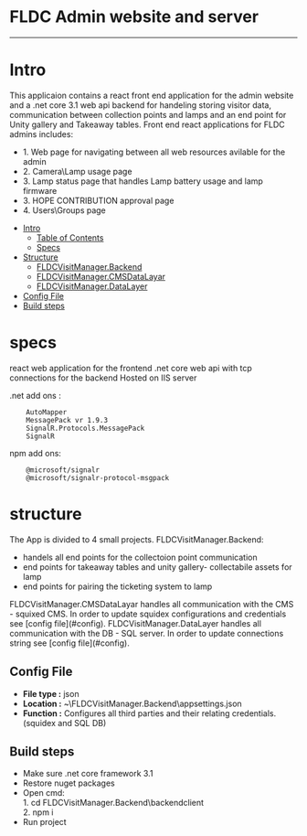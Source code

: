 # FLDC Admin website and server
***
<a name ="intro"></a>
# Intro
This applicaion contains a react front end application for the admin website and a .net core 3.1 web api backend for handeling storing visitor data, communication between collection points and lamps and an end point for Unity gallery and Takeaway tables.
Front end react applications for FLDC admins includes:
<ul>
  <li>1. Web page for navigating between all web resources avilable for the admin</li>
  <li>2. Camera\Lamp usage page</li>
  <li>3. Lamp status page that handles Lamp battery usage and lamp firmware</li>
  <li>3. HOPE CONTRIBUTION approval page</li>
  <li>4. Users\Groups page </li>
  </ul>
  
- [Intro](#intro)
	- [Table of Contents](#toc)
	- [Specs](#specs)
- [Structure](#structure)
	- [FLDCVisitManager.Backend](#FLDCVisitManager.Backend)
	- [FLDCVisitManager.CMSDataLayar](#FLDCVisitManager.CMSDataLayar)
	- [FLDCVisitManager.DataLayer](#FLDCVisitManager.DataLayer)
- [Config File](#config)
- [Build steps](#build)

<a name="specs"></a>
# specs

react web application for the frontend
.net core web api with tcp connections for the backend
Hosted on IIS server

.net add ons :

        AutoMapper
        MessagePack vr 1.9.3
        SignalR.Protocols.MessagePack
        SignalR
        
npm add ons:

        @microsoft/signalr
        @microsoft/signalr-protocol-msgpack

<a name="structure"></a>
# structure

The App is divided to 4 small projects.
<a name="FLDCVisitManager.Backend"></a>
FLDCVisitManager.Backend:
<ul>
	<li>handels all end points for the collectoion point communication</li>
	<li>end points for takeaway tables and unity gallery- collectabile assets for lamp</li>
	<li>end points for pairing the ticketing system to lamp</li>
</ul>
<a name="FLDCVisitManager.CMSDataLayar"></a>
FLDCVisitManager.CMSDataLayar handles all communication with the CMS - squixed CMS. 
In order to update squidex configurations and credentials see [config file](#config).
<a name="FLDCVisitManager.DataLayer"></a>
FLDCVisitManager.DataLayer handles all communication with the DB - SQL server.
In order to update connections string see [config file](#config).

<a name="config"></a>
## Config File

- **File type :** json
- **Location :** ~\FLDCVisitManager.Backend\appsettings.json
- **Function :** Configures all third parties and their relating credentials. (squidex and SQL DB)

<a name="build"></a>
## Build steps
<ul>
	<li>Make sure .net core framework 3.1</li>
	<li>Restore nuget packages</li>
	<li>Open cmd: <br/>
		1. cd FLDCVisitManager.Backend\backendclient <br/>
		2. npm i <br/>
	</li>
	<li>Run project</li>
</ul>
